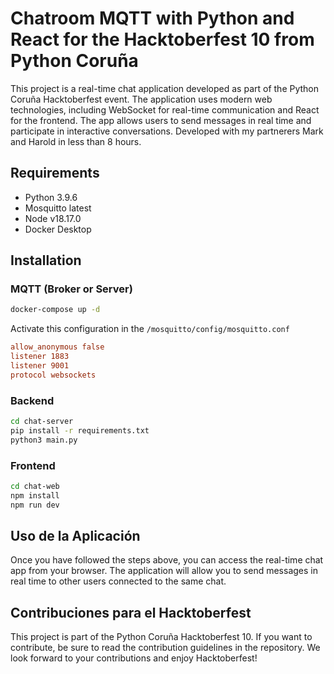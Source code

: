 # Chatroom MQTT with Python and React for the Hacktoberfest 10 from Python Coruña

This project is a real-time chat application developed as part of the Python Coruña Hacktoberfest event. The application uses modern web technologies, including WebSocket for real-time communication and React for the frontend. The app allows users to send messages in real time and participate in interactive conversations. Developed with my partnerers Mark and Harold in less than 8 hours.

## Requirements

- Python 3.9.6
- Mosquitto latest
- Node v18.17.0
- Docker Desktop

## Installation

### MQTT (Broker or Server)

```sh
docker-compose up -d
```

Activate this configuration in the `/mosquitto/config/mosquitto.conf`

```conf
allow_anonymous false
listener 1883
listener 9001
protocol websockets
```

### Backend

```sh
cd chat-server
pip install -r requirements.txt 
python3 main.py
```

### Frontend

```sh
cd chat-web
npm install
npm run dev
```

## Uso de la Aplicación

Once you have followed the steps above, you can access the real-time chat app from your browser. The application will allow you to send messages in real time to other users connected to the same chat.

## Contribuciones para el Hacktoberfest

This project is part of the Python Coruña Hacktoberfest 10. If you want to contribute, be sure to read the contribution guidelines in the repository. We look forward to your contributions and enjoy Hacktoberfest!
